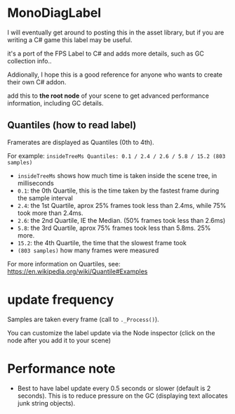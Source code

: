 ﻿# MonoDiagLabel

I will eventually get around to posting this in the asset library, but if you are writing a C# game this label may be useful.

it's a port of the FPS Label to C# and adds more details, such as GC collection info.. 

Addionally, I hope this is a good reference for anyone who wants to create their own C# addon.


add this to **the root node** of your scene to get advanced performance information, including GC details.

## Quantiles (how to read label)
Framerates are displayed as Quantiles (0th to 4th).  

For example:  ```insideTreeMs Quantiles: 0.1 / 2.4 / 2.6 / 5.8 / 15.2 (803 samples)```
- ```insideTreeMs``` shows how much time is taken inside the scene tree, in milliseconds
- ```0.1```:  the 0th Quartile, this is the time taken by the fastest frame during the sample interval
- ```2.4```: the 1st Quartile, aprox 25% frames took less than 2.4ms, while 75% took more than 2.4ms.
- ```2.6```: the 2nd Quartile, IE the Median.  (50% frames took less than 2.6ms)
- ```5.8```: the 3rd Quartile, aprox 75% frames took less than 5.8ms.  25% more.
- ```15.2```: the 4th Quartile, the time that the slowest frame took
- ```(803 samples)``` how many frames were measured


For more information on Quartiles, see: https://en.wikipedia.org/wiki/Quantile#Examples


# update frequency 

Samples are taken every frame (call to ```._Process()```).

You can customize the label update via the Node inspector (click on the node after you add it to your scene)

# Performance note

- Best to have label update every 0.5 seconds or slower (default is 2 seconds).  This is to reduce pressure on the GC  (displaying text allocates junk string objects).